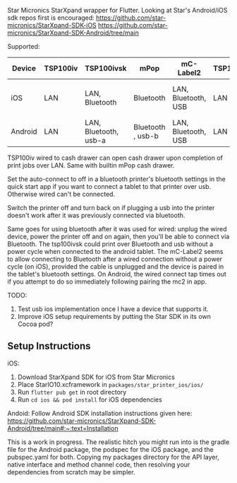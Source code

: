 Star Micronics StarXpand wrapper for Flutter. 
Looking at Star's Android/iOS sdk repos first is encouraged:
https://github.com/star-micronics/StarXpand-SDK-iOS
https://github.com/star-micronics/StarXpand-SDK-Android/tree/main

Supported:

| Device      | TSP100iv | TSP100ivsk | mPop | mC-Label2 | TSP100iii | mC_Print3 (MCP31LB) |
|-------------|--------|----------|------|-----------|---------|--------|
| iOS         |   LAN     | LAN, Bluetooth         | Bluetooth     | LAN, Bluetooth, USB | LAN | LAN, Bluetooth, usb-a-usb-c |
| Android     |  LAN      |  LAN, Bluetooth, usb-a        |  Bluetooth , usb-b   | LAN, Bluetooth, USB | LAN | LAN, Bluetooth, usb-b |

TSP100iv wired to cash drawer can open cash drawer upon completion of print jobs over LAN. Same with builtin mPop cash drawer.

Set the auto-connect to off in a bluetooth printer's bluetooth settings in the quick start app if you want to connect a tablet to that printer over usb. Otherwise wired can't be connected. 

Switch the printer off and turn back on if plugging a usb into the printer doesn't work after it was previously connected via bluetooth.

Same goes for using bluetooth after it was used for wired: unplug the wired device, power the printer off and on again, then you'll be able to connect via Bluetooth. The tsp100ivsk could print over Bluetooth and usb without a power cycle when connected to the android tablet. The mC-Label2 seems to allow connecting to Bluetooth after a wired connection without a power cycle (on iOS), provided the cable is unplugged and the device is paired in the tablet's bluetooth settings. On Android, the wired connect tap times out if you attempt to do so immediately following pairing the mc2 in app.


TODO: 
1. Test usb ios implementation once I have a device that supports it.
2. Improve iOS setup requirements by putting the Star SDK in its own Cocoa pod?

## Setup Instructions
iOS: 
1. Download StarXpand SDK for iOS from Star Micronics
2. Place StarIO10.xcframework in `packages/star_printer_ios/ios/`
3. Run `flutter pub get` in root directory
4. Run `cd ios && pod install` for iOS dependencies

Andoid:
Follow Android SDK installation instructions given here:
https://github.com/star-micronics/StarXpand-SDK-Android/tree/main#:~:text=Installation

This is a work in progress. The realistic hitch you might run into is the gradle file for the Android package, the podspec for the iOS package, and the pubspec.yaml for both. 
Copying my packages directory for the API layer, native interface and method channel code, then resolving your dependencies from scratch may be simpler. 

